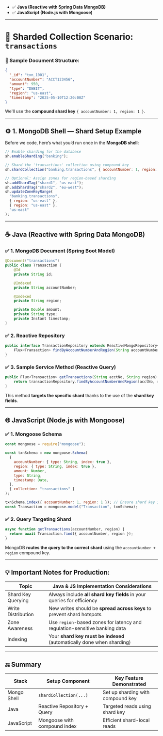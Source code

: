 - ✅ **Java (Reactive with Spring Data MongoDB)**
- ✅ **JavaScript (Node.js with Mongoose)**

---

# 🏦 Sharded Collection Scenario: `transactions`

### 📄 Sample Document Structure:

```json
{
  "_id": "txn_1001",
  "accountNumber": "ACCT123456",
  "amount": 950,
  "type": "DEBIT",
  "region": "us-east",
  "timestamp": "2025-05-10T12:20:00Z"
}
```

We'll use the **compound shard key** `{ accountNumber: 1, region: 1 }`.

---

## ⚙️ 1. MongoDB Shell — Shard Setup Example

Before we code, here’s what you’d run once in the **MongoDB shell**:

```js
// Enable sharding for the database
sh.enableSharding("banking");

// Shard the 'transactions' collection using compound key
sh.shardCollection("banking.transactions", { accountNumber: 1, region: 1 });

// Optional: Assign zones for region-based sharding
sh.addShardTag("shard1", "us-east");
sh.addShardTag("shard2", "eu-west");
sh.updateZoneKeyRange(
  "banking.transactions",
  { region: "us-east" },
  { region: "us-east" },
  "us-east"
);
```

---

## ☕ Java (Reactive with Spring Data MongoDB)

### ✅ 1. MongoDB Document (Spring Boot Model)

```java
@Document("transactions")
public class Transaction {
    @Id
    private String id;

    @Indexed
    private String accountNumber;

    @Indexed
    private String region;

    private Double amount;
    private String type;
    private Instant timestamp;
}
```

### ✅ 2. Reactive Repository

```java
public interface TransactionRepository extends ReactiveMongoRepository<Transaction, String> {
    Flux<Transaction> findByAccountNumberAndRegion(String accountNumber, String region);
}
```

### ✅ 3. Sample Service Method (Reactive Query)

```java
public Flux<Transaction> getTransactions(String acctNo, String region) {
    return transactionRepository.findByAccountNumberAndRegion(acctNo, region);
}
```

This method **targets the specific shard** thanks to the use of the **shard key fields**.

---

## 🌐 JavaScript (Node.js with Mongoose)

### ✅ 1. Mongoose Schema

```js
const mongoose = require("mongoose");

const txnSchema = new mongoose.Schema(
  {
    accountNumber: { type: String, index: true },
    region: { type: String, index: true },
    amount: Number,
    type: String,
    timestamp: Date,
  },
  { collection: "transactions" }
);

txnSchema.index({ accountNumber: 1, region: 1 }); // Ensure shard key index
const Transaction = mongoose.model("Transaction", txnSchema);
```

### ✅ 2. Query Targeting Shard

```js
async function getTransactions(accountNumber, region) {
  return await Transaction.find({ accountNumber, region });
}
```

MongoDB **routes the query to the correct shard** using the `accountNumber + region` compound key.

---

## 💡 Important Notes for Production:

| Topic              | Java & JS Implementation Considerations                                    |
| ------------------ | -------------------------------------------------------------------------- |
| Shard Key Querying | Always include **all shard key fields** in your queries for efficiency     |
| Write Distribution | New writes should be **spread across keys** to prevent shard hotspots      |
| Zone Awareness     | Use `region`-based zones for latency and regulation-sensitive banking data |
| Indexing           | Your **shard key must be indexed** (automatically done when sharding)      |

---

## 🔚 Summary

| Stack       | Setup Component              | Key Feature Demonstrated          |
| ----------- | ---------------------------- | --------------------------------- |
| Mongo Shell | `shardCollection(...)`       | Set up sharding with compound key |
| Java        | Reactive Repository + Query  | Targeted reads using shard key    |
| JavaScript  | Mongoose with compound index | Efficient shard-local reads       |

